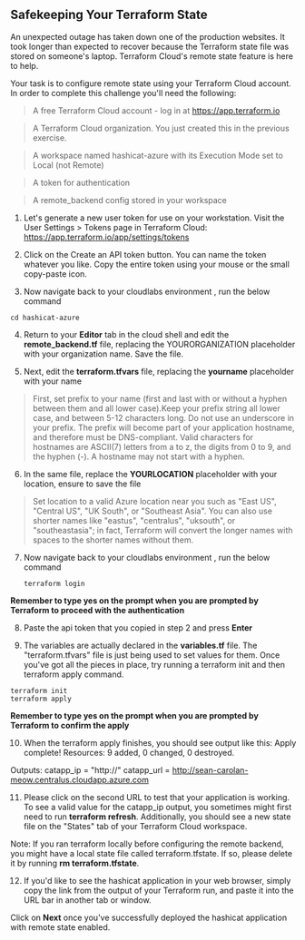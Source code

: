 ## Safekeeping Your Terraform State

An unexpected outage has taken down one of the production websites. It took longer than expected to recover because the Terraform state file was stored on someone's laptop. Terraform Cloud's remote state feature is here to help.

Your task is to configure remote state using your Terraform Cloud account. In order to complete this challenge you'll need the following:
>A free Terraform Cloud account - log in at https://app.terraform.io

>A Terraform Cloud organization. You just created this in the previous exercise.

>A workspace named hashicat-azure with its Execution Mode set to Local (not Remote)

>A token for authentication

>A  remote_backend config stored in your workspace


1. Let's generate a new user token for use on your workstation. Visit the User Settings > Tokens page in Terraform Cloud:
https://app.terraform.io/app/settings/tokens

2. Click on the Create an API token button. You can name the token whatever you like. Copy the entire token using your mouse or the small copy-paste icon.

3. Now navigate back to your cloudlabs environment , run the below command
 ```
 cd hashicat-azure
 ```
 
4. Return to your **Editor** tab in the cloud shell and edit the **remote_backend.tf** file, replacing the YOURORGANIZATION placeholder with your organization name. Save the file.
  
5. Next, edit the **terraform.tfvars** file, replacing the **yourname** placeholder with your name

>First, set prefix to your name (first and last with or without a hyphen between them and all lower case).Keep your prefix string all lower case, and between 5-12 characters long. Do not use an underscore in your prefix.
The prefix will become part of your application hostname, and therefore must be DNS-compliant. Valid characters for hostnames are ASCII(7) letters from a to z, the digits from 0 to 9, and the hyphen (-). A hostname may not start with a hyphen.

6. In the same file, replace the **YOURLOCATION** placeholder with your location, ensure to save the file
 
>Set location to a valid Azure location near you such as "East US", "Central US", "UK South", or "Southeast Asia". You can also use shorter names like "eastus", "centralus", "uksouth", or "southeastasia"; in fact, Terraform will convert the longer names with spaces to the shorter names without them.

7. Now navigate back to your cloudlabs environment , run the below command
    ```
    terraform login
   ```
 **Remember to type yes on the prompt when you are prompted by Terraform to proceed with the authentication**

8. Paste the api token that you copied in step 2 and press **Enter**

9. The variables are actually declared in the **variables.tf** file. The "terraform.tfvars" file is just being used to set values for them.
Once you've got all the pieces in place, try running a terraform init and then terraform apply command.

 ```
terraform init
terraform apply
```
 
**Remember to type yes on the prompt when you are prompted by Terraform to confirm the apply**

10. When the terraform apply finishes, you should see output like this:
Apply complete! Resources: 9 added, 0 changed, 0 destroyed.

Outputs:
catapp_ip = "http://"
catapp_url = http://sean-carolan-meow.centralus.cloudapp.azure.com

11. Please click on the second URL to test that your application is working.
To see a valid value for the catapp_ip output, you sometimes might first need to run **terraform refresh**.
Additionally, you should see a new state file on the "States" tab of your Terraform Cloud workspace.

Note: If you ran terraform locally before configuring the remote backend, you might have a local state file called terraform.tfstate. If so, please delete it by running **rm terraform.tfstate**.

12. If you'd like to see the hashicat application in your web browser, simply copy the link from the output of your Terraform run, and paste it into the URL bar in another tab or window.

Click on **Next** once you've successfully deployed the hashicat application with remote state enabled.
